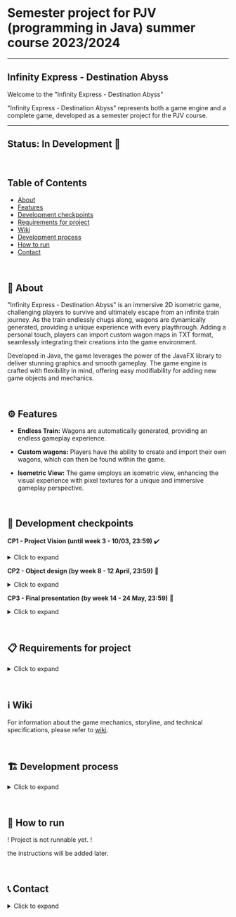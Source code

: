 # Semester project for PJV (programming in Java) summer course 2023/2024

---

## Infinity Express - Destination Abyss
Welcome to the "Infinity Express - Destination Abyss"

"Infinity Express - Destination Abyss" represents both a game engine and a complete game, developed as a semester project for the PJV course.

---

## Status: In Development :construction:

&nbsp;

## Table of Contents
- [About](./README.md#-about)
- [Features](./README.md#gear-features)
- [Development checkpoints](./README.md#-development-checkpoints)
- [Requirements for project](./README.md#-requirements-for-project)
- [Wiki](./README.md#information_source-wiki)
- [Development process](./README.md#-development-process)
- [How to run](./README.md#-how-to-run)
- [Contact](./README.md#-contact)

&nbsp;

## 🔎 About

"Infinity Express - Destination Abyss" is an immersive 2D isometric game, challenging players to survive and ultimately escape from an infinite train journey.
As the train endlessly chugs along, wagons are dynamically generated, providing a unique experience with every playthrough.
Adding a personal touch, players can import custom wagon maps in TXT format, seamlessly integrating their creations into the game environment.

Developed in Java, the game leverages the power of the JavaFX library to deliver stunning graphics and smooth gameplay.
The game engine is crafted with flexibility in mind, offering easy modifiability for adding new game objects and mechanics.

&nbsp;

## :gear: Features

- **Endless Train:** Wagons are automatically generated, providing an endless gameplay experience.

- **Custom wagons:** Players have the ability to create and import their own wagons, which can then be found within the game.

- **Isometric View:** The game employs an isometric view, enhancing the visual experience with pixel textures for a unique and immersive gameplay perspective.

&nbsp;

## 🚩 Development checkpoints

**CP1 - Project Vision (until week 3 - 10/03, 23:59)** :heavy_check_mark:

<details><summary>Click to expand</summary>
On the GitLab project Wiki or as instructed by the instructor, upload a document, max. 1x A4, describing the term paper to BRUTE
the chosen topic, expected features and vision of the project
from the document it should be possible to imagine what the work will look like.
</details>

**CP2 - Object design (by week 8 - 12 April, 23:59)** :construction:

<details><summary>Click to expand</summary>
Documentation on the project Wiki from the user's perspective (e.g. manual)
on the Project Wiki, added documentation from the programmer's perspective (descriptions of classes, application states, technologies used, libraries, etc.); possible division of labor
source files in the project repository - skeletons of the main classes and interfaces, so that the proposed architecture is visible
</details>

**CP3 - Final presentation (by week 14 - 24 May, 23:59)** :construction:

<details><summary>Click to expand</summary>
Presentation of the whole work and the architecture of the application to the teacher.
Completed documentation from the user's perspective.
</details>

&nbsp;

## 📋 Requirements for project

<details><summary>Click to expand</summary>

- :construction: The game will be able to load a list of items from a file. These items will be given to the player at the beginning of the game. At the end of the game, the game will be able to save the list of items in the same format.


- :construction: Each level will be described in an external file in a suitable format - it is up to you what format you choose. For demonstration purposes, just create one or two levels of the game to demonstrate the functionality of all the elements, inventory, making an item from resources, and overcoming obstacles.


- :heavy_check_mark: If the level files are not "human-editable", an editor for these files must be created.


- :construction: A method of overcoming obstacles using hints and/or tools will be implemented within the game (the player will get the necessary information from NPCs during dialogue, use water to put out a fire in a path, build a bridge of iron over a lava field, etc.).


- :construction: The hero will be able to interact with other objects using some of the items he has collected (open a door with a key, smash a chest with a stick, etc.).


- :construction: The hero will be able to use the collected materials to make a certain object (make a lamp out of a light bulb and a battery, make bread out of wheat, water and fire, etc.).


- :construction: The game engine must be equipped with a GUI.
</details>

&nbsp;

## :information_source: Wiki

For information about the game mechanics, storyline, and technical specifications, please refer to [wiki](https://gitlab.fel.cvut.cz/B232_B0B36PJV/virycele/-/wikis/home).

&nbsp;

## 🏗️ Development process

<details><summary>Click to expand</summary>

### **Week 1 - 2**

<details><summary>Click to expand</summary>

Main [idea](https://gitlab.fel.cvut.cz/B232_B0B36PJV/virycele/-/wikis/home) of the game and initial planning. Basic model [schematic](https://gitlab.fel.cvut.cz/B232_B0B36PJV/virycele/-/wikis/home) with the main classes was created. First logic for the iso engine and basic rendering was implemented.

Video of the progress:

![Week 1-2](./projectDevelopmentFiles/videos/isometric_demo.mp4)

</details>

---

### **Week 3**

<details><summary>Click to expand</summary>

**05.03.24** - iso rendering was improved, collision detection added, player rendering and movement added, event handling added, main loop added;

Video of the progress:

![Week 3 05-03-2024](./projectDevelopmentFiles/videos/collision.mp4)

**06.03.24** - drawing queue added, all constant numbers were replaced with variables, rendering was optimized; started working on game wiki.

Video of the progress:

![Week 3 06-03-2024](./projectDevelopmentFiles/videos/drawing_queue_works.mp4)

![Week 3 06-03-2024-1](./projectDevelopmentFiles/videos/formulas_check.mp4)

**09.03.24** - loading maps from files (human-readable) added, player movement was improved, entity rendering, movement and logic added, player's and entity's methods were merged, doc comments added; final version of the game wiki was uploaded.

Video of the progress:

![Week 3 09-03-2024](./projectDevelopmentFiles/videos/entity_added.mp4)

**10.03.24** - slipping when colliding with a wall added, fighting logic added, player death logic added, basic reset and stopGame methods were added;

Video of the progress:

![Week 3 10-03-2024](./projectDevelopmentFiles/videos/wall_slipping.mp4)

![Week 3 10-03-2024-1](./projectDevelopmentFiles/videos/fight.mp4)

</details>

---

</details>

&nbsp;

## 🚀 How to run

! Project is not runnable yet. !

the instructions will be added later.

&nbsp;

## 📞 Contact

<details><summary>Click to expand</summary>

### **Teacher** - [RNDr. Ladislav Serédi](https://usermap.cvut.cz/profile/91b0ad62-3bc8-4227-a6c0-4481d2ebd12f)

📧 Email: [seredlad@fel.cvut.cz](mailto:seredlad@fel.cvut.cz)

&nbsp;

### **Author** - Eleonora Virych

📧 Email: [virycele@fel.cvut.cz](mailto:seredlad@fel.cvut.cz)

</details>